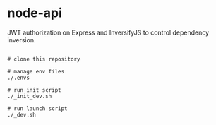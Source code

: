 # node-api

JWT authorization on Express and InversifyJS to control dependency inversion.


```shell

# clone this repository

# manage env files
./.envs

# run init script
./_init_dev.sh

# run launch script
./_dev.sh

```

